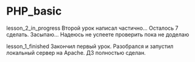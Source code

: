 # PHP_basic
lesson_2_in_progress
Второй урок написал частично... Осталось 7 сделать. Засыпаю... Надеюсь не успеете проверить пока не доделаю

lesson_1_finished 
Закончил первый урок. Разобрался и запустил локальный сервер на Apache. ДЗ полностью сделан.


